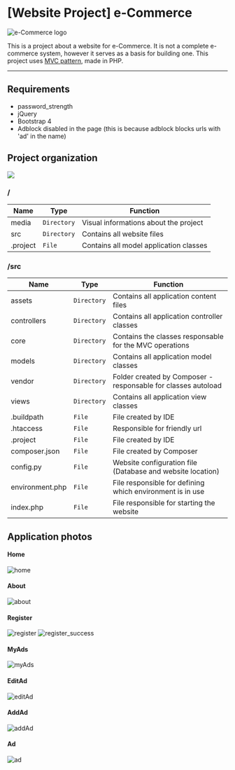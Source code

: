# [Website Project] e-Commerce
![e-Commerce logo]( https://github.com/williamniemiec/wp_eCommerce/tree/master/media/logo/logo.jpg?raw=true)

This is a project about a website for e-Commerce. It is not a complete e-commerce system, however it serves as a basis for building one. This project uses [MVC pattern](https://github.com/williamniemiec/MVC-in-PHP), made in PHP.

<hr />

## Requirements
- password_strength
- jQuery
- Bootstrap 4
- Adblock disabled in the page (this is because adblock blocks urls with 'ad' in the name)

## Project organization
![](https://github.com/williamniemiec/wp_eCommerce/tree/master/media/uml/uml.png?raw=true)

### /
|Name| Type| Function
|------- | --- | ----
| media | `Directory`| Visual informations about the project
| src | `Directory`| Contains all website files
| .project| `File`| Contains all model application classes


### /src
|Name| Type| Function
|------- | --- | ----
| assets| `Directory`| Contains all application content files
| controllers | `Directory`| Contains all application controller classes
| core | `Directory`| Contains the classes responsable for the MVC operations
| models | `Directory`| Contains all application model classes
| vendor| `Directory`| Folder created by Composer - responsable for classes autoload
| views | `Directory`| Contains all application view classes
| &#46;buildpath| `File`| File created by IDE
| &#46;htaccess| `File`| Responsible for friendly url
| &#46;project | `File`| File created by IDE
| composer&#46;json | `File`| File created by Composer
| config&#46;py | `File`| Website configuration file (Database and website location)
| environment&#46;php | `File`| File responsible for defining which environment is in use
| index&#46;php | `File`| File responsible for starting the website


## Application photos
#### Home
![home](https://github.com/williamniemiec/wp_eCommerce/tree/master/media/app/home.PNG?raw=true)
#### About
![about](https://github.com/williamniemiec/wp_eCommerce/tree/master/media/app/about.PNG?raw=true)
#### Register
![register](https://github.com/williamniemiec/wp_eCommerce/tree/master/media/app/register.PNG?raw=true)
![register_success](https://github.com/williamniemiec/wp_eCommerce/tree/master/media/app/register-success.PNG?raw=true)
#### MyAds
![myAds](https://github.com/williamniemiec/wp_eCommerce/tree/master/media/app/myAds.PNG?raw=true)
#### EditAd
![editAd](https://github.com/williamniemiec/wp_eCommerce/tree/master/media/app/editAd.PNG?raw=true)
#### AddAd
![addAd](https://github.com/williamniemiec/wp_eCommerce/tree/master/media/app/addAd.PNG?raw=true)
#### Ad
![ad](https://github.com/williamniemiec/wp_eCommerce/tree/master/media/app/ad.PNG?raw=true)
